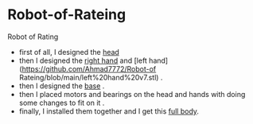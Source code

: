 # Robot-of-Rateing
Robot of Rating
- first of all, I designed the [head]() 
- then I designed the [right hand](https://github.com/Ahmad7772/Robot-of-Rateing/blob/main/right%20hand%20v4.stl) and [left hand](https://github.com/Ahmad7772/Robot-of Rateing/blob/main/left%20hand%20v7.stl) .
- then I designed the [base](https://github.com/Ahmad7772/Robot-of-Rateing/blob/main/base%20v1.stl) .
- then I placed motors and bearings on the head and hands with doing some changes to fit on it .
- finally, I installed them together and I get this [full body](https://github.com/Ahmad7772/Robot-of-Rateing/blob/main/FULL%20body%20v1.stl).
